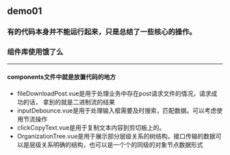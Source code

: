 ## demo01

### 有的代码本身并不能运行起来，只是总结了一些核心的操作。
### 组件库使用饿了么
---
#### components文件中就是放置代码的地方
- fileDownloadPost.vue是用于处理业务中存在post请求文件的情况，请求成功的话， 拿到的就是二进制流的结果
- inputDebounce.vue是用于处理输入框需要及时搜索，匹配数据。可以考虑使用节流操作
- clickCopyText.vue是用于复制文本内容到剪切板上的。
- OrganizationTree.vue是用于展示部分层级关系的树结构，接口传输的数据可以是层级关系明确的结构，也可以是一个个的同级的对象节点数据形式